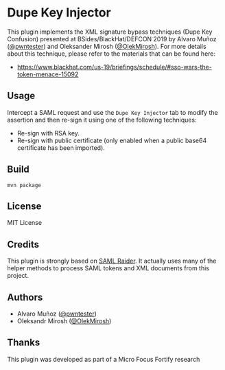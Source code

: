 # Dupe Key Injector

This plugin implements the XML signature bypass techniques (Dupe Key Confusion) presented at BSides/BlackHat/DEFCON 2019 by Alvaro Muñoz ([@pwntester](https://twitter.com/pwntester/)) and Oleksander Mirosh ([@OlekMirosh](https://twitter.com/OlekMirosh/)). For more details about this technique, please refer to the materials that can be found here:
- https://www.blackhat.com/us-19/briefings/schedule/#sso-wars-the-token-menace-15092 

## Usage
Intercept a SAML request and use the `Dupe Key Injector` tab to modify the assertion and then re-sign it using one of the following techniques:
- Re-sign with RSA key. 
- Re-sign with public certificate (only enabled when a public base64 certificate has been imported). 

## Build
`mvn package`

## License
MIT License

## Credits
This plugin is strongly based on [SAML Raider](https://github.com/SAMLRaider/SAMLRaider). It actually uses many of the helper methods to process SAML tokens and XML documents from this project.

## Authors
- Alvaro Muñoz ([@pwntester](https://github.com/SAMLRaider/SAMLRaider))
- Oleksandr Mirosh ([@OlekMirosh](https://twitter.com/OlekMirosh/))

## Thanks
This plugin was developed as part of a Micro Focus Fortify research

